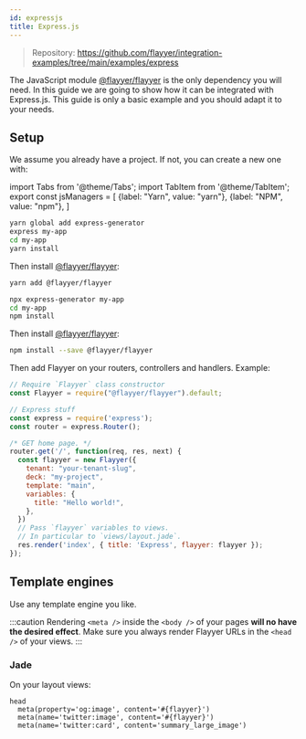 ```yaml
---
id: expressjs
title: Express.js
---
```


> Repository: https://github.com/flayyer/integration-examples/tree/main/examples/express

The JavaScript module [@flayyer/flayyer](./flayyer-js.md) is the only dependency you will need. In this guide we are going to show how it can be integrated with Express.js. This guide is only a basic example and you should adapt it to your needs.

## Setup

We assume you already have a project. If not, you can create a new one with:

<!-- MDX variables -->
import Tabs from '@theme/Tabs';
import TabItem from '@theme/TabItem';
export const jsManagers = [
  {label: "Yarn", value: "yarn"},
  {label: "NPM", value: "npm"},
]

<Tabs groupId="js-manager" defaultValue="yarn" values={jsManagers}>
<TabItem value="yarn">

```bash title="Terminal.app"
yarn global add express-generator
express my-app
cd my-app
yarn install
```

Then install [@flayyer/flayyer](./flayyer-js.md):

```bash title="Terminal.app"
yarn add @flayyer/flayyer
```

</TabItem>

<TabItem value="npm">

```bash title="Terminal.app"
npx express-generator my-app
cd my-app
npm install
```

Then install [@flayyer/flayyer](./flayyer-js.md):

```bash title="Terminal.app"
npm install --save @flayyer/flayyer
```

</TabItem>
</Tabs>

Then add Flayyer on your routers, controllers and handlers. Example:

```js title="routes/index.js" {2,10-17,20}
// Require `Flayyer` class constructor
const Flayyer = require("@flayyer/flayyer").default;

// Express stuff
const express = require('express');
const router = express.Router();

/* GET home page. */
router.get('/', function(req, res, next) {
  const flayyer = new Flayyer({
    tenant: "your-tenant-slug",
    deck: "my-project",
    template: "main",
    variables: {
      title: "Hello world!",
    },
  })
  // Pass `flayyer` variables to views.
  // In particular to `views/layout.jade`.
  res.render('index', { title: 'Express', flayyer: flayyer });
});
```

## Template engines

Use any template engine you like.

:::caution
Rendering `<meta />` inside the `<body />` of your pages **will no have the desired effect**.
Make sure you always render Flayyer URLs in the `<head />` of your views.
:::

### Jade

On your layout views:

```jade title="views/layout.jade" {2-3}
head
  meta(property='og:image', content='#{flayyer}')
  meta(name='twitter:image', content='#{flayyer}')
  meta(name='twitter:card', content='summary_large_image')
```
